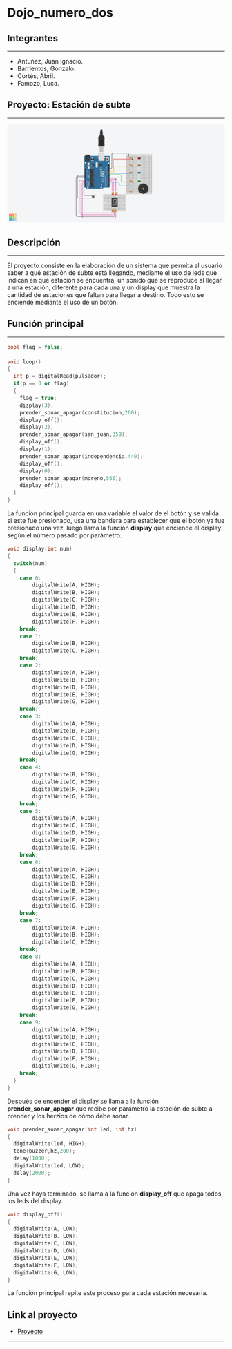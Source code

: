 # Dojo_numero_dos
## Integrantes
---
* Antuñez, Juan Ignacio.
* Barrientos, Gonzalo.
* Cortés, Abril.
* Famozo, Luca.
## Proyecto: Estación de subte
---
![(img-proyecto)](img/Dojo_numero_dos.png)
## Descripción
---
El proyecto consiste en la elaboración de un sistema que permita al usuario saber a qué estación de subte está llegando, mediante el uso de leds que indican en qué estación se encuentra, un sonido que se reproduce al llegar a una estación, diferente para cada una y un display que muestra la cantidad de estaciones que faltan para llegar a destino. Todo esto se enciende mediante el uso de un botón. 
## Función principal
---
~~~c++
bool flag = false;

void loop()
{
  int p = digitalRead(pulsador);
  if(p == 0 or flag)
  {
    flag = true;
  	display(3);
  	prender_sonar_apagar(constitucion,260);
  	display_off();
  	display(2);
  	prender_sonar_apagar(san_juan,359);
  	display_off();
  	display(1);
  	prender_sonar_apagar(independencia,440);
  	display_off();
  	display(0);
  	prender_sonar_apagar(moreno,566);
  	display_off();
  }
}
~~~
La función principal guarda en una variable el valor de el botón y se valida si este fue presionado, usa una bandera para establecer que el botón ya fue presionado una vez, luego llama la función **display** que enciende el display según el número pasado por parámetro.
~~~c++
void display(int num)
{
  switch(num)
  {
    case 0:
    	digitalWrite(A, HIGH);
    	digitalWrite(B, HIGH);
    	digitalWrite(C, HIGH);
    	digitalWrite(D, HIGH);
    	digitalWrite(E, HIGH);
    	digitalWrite(F, HIGH);
    break;
    case 1:
        digitalWrite(B, HIGH);
    	digitalWrite(C, HIGH);
    break;
    case 2:
    	digitalWrite(A, HIGH);
    	digitalWrite(B, HIGH);
        digitalWrite(D, HIGH);
    	digitalWrite(E, HIGH);
    	digitalWrite(G, HIGH);
    break;
    case 3:
        digitalWrite(A, HIGH);
    	digitalWrite(B, HIGH);
        digitalWrite(C, HIGH);
    	digitalWrite(D, HIGH);
    	digitalWrite(G, HIGH);
    break;
    case 4:
    	digitalWrite(B, HIGH);
        digitalWrite(C, HIGH);
    	digitalWrite(F, HIGH);
    	digitalWrite(G, HIGH);
    break;
    case 5:
     	digitalWrite(A, HIGH);
    	digitalWrite(C, HIGH);
        digitalWrite(D, HIGH);
    	digitalWrite(F, HIGH);
    	digitalWrite(G, HIGH);
    break;
    case 6:
        digitalWrite(A, HIGH);
    	digitalWrite(C, HIGH);
        digitalWrite(D, HIGH);
    	digitalWrite(E, HIGH);
    	digitalWrite(F, HIGH);
    	digitalWrite(G, HIGH);
    break;
    case 7:
    	digitalWrite(A, HIGH);
    	digitalWrite(B, HIGH);
        digitalWrite(C, HIGH);
    break;
    case 8:
        digitalWrite(A, HIGH);
    	digitalWrite(B, HIGH);
    	digitalWrite(C, HIGH);
    	digitalWrite(D, HIGH);
    	digitalWrite(E, HIGH);
    	digitalWrite(F, HIGH);
    	digitalWrite(G, HIGH);
    break;
    case 9:
        digitalWrite(A, HIGH);
    	digitalWrite(B, HIGH);
    	digitalWrite(C, HIGH);
    	digitalWrite(D, HIGH);
    	digitalWrite(F, HIGH);
    	digitalWrite(G, HIGH);
    break;
  }
}
~~~
Después de encender el display se llama a la función **prender_sonar_apagar** que recibe por parámetro la estación de subte a prender y los herzios de cómo debe sonar.
~~~c++
void prender_sonar_apagar(int led, int hz)
{
  digitalWrite(led, HIGH);
  tone(buzzer,hz,200);
  delay(1000);
  digitalWrite(led, LOW);
  delay(2000);
}
~~~
Una vez haya terminado, se llama a la función **display_off** que apaga todos los leds del display.
~~~c++
void display_off()
{
  digitalWrite(A, LOW);
  digitalWrite(B, LOW);
  digitalWrite(C, LOW);
  digitalWrite(D, LOW);
  digitalWrite(E, LOW);
  digitalWrite(F, LOW);
  digitalWrite(G, LOW);
}
~~~
La función principal repite este proceso para cada estación necesaria.
## Link al proyecto
* [Proyecto](https://www.tinkercad.com/things/ii2bPg36b3W)
---
